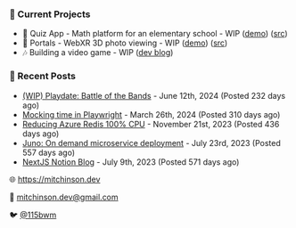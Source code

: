 ### 📌 Current Projects
- 📝 Quiz App - Math platform for an elementary school - WIP ([demo](https://quiz-staging.mitchinson.dev/)) ([src](https://github.com/bmitchinson/budget-entry))
- 📸 Portals - WebXR 3D photo viewing - WIP ([demo](https://portals.mitchinson.dev/)) ([src](https://github.com/bmitchinson/vr-jpg-viewer-webxr))
- 🎶 Building a video game - WIP ([dev blog](https://blog.mitchinson.dev/playdate-dev-one))

### 📝 Recent Posts

- [(WIP) Playdate: Battle of the Bands](https://blog.mitchinson.dev/playdate-dev-one) - June 12th, 2024 (Posted 232 days ago)
- [Mocking time in Playwright](https://blog.mitchinson.dev/playwright-mock-time) - March 26th, 2024 (Posted 310 days ago)
- [Reducing Azure Redis 100% CPU](https://blog.mitchinson.dev/redis-cpu) - November 21st, 2023 (Posted 436 days ago)
- [Juno: On demand microservice deployment](https://blog.mitchinson.dev/juno) - July 23rd, 2023 (Posted 557 days ago)
- [NextJS Notion Blog](https://blog.mitchinson.dev/blog-2023) - July 9th, 2023 (Posted 571 days ago)

🌐 https://mitchinson.dev

💌 mitchinson.dev@gmail.com

🐦 [@115bwm](https://twitter.com/115bwm)